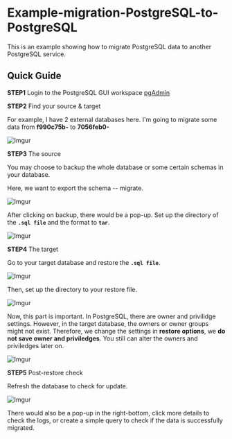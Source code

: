 # Example-migration-PostgreSQL-to-PostgreSQL

This is an example showing how to migrate PostgreSQL data to another PostgreSQL service.

## Quick Guide

**STEP1** Login to the PostgreSQL GUI workspace [pgAdmin](https://www.pgadmin.org/download/)

**STEP2** Find your source & target

For example, I have 2 external databases here. I'm going to migrate some data from **f990c75b-** to **7056feb0-**

![Imgur](https://i.imgur.com/TuxBXwD.png)

**STEP3** The source

You may choose to backup the whole database or some certain schemas in your database.

Here, we want to export the schema -- migrate.

![Imgur](https://i.imgur.com/airl7jR.png)

After clicking on backup, there would be a pop-up. Set up the directory of the **`.sql file`** and the format to **`tar`**.

![Imgur](https://i.imgur.com/L4kh6Fe.png)

**STEP4** The target

Go to your target database and restore the **`.sql file`**.

![Imgur](https://i.imgur.com/N9ob4td.png)

Then, set up the directory to your restore file.

![Imgur](https://i.imgur.com/kzrOEk8.png)

Now, this part is important. In PostgreSQL, there are owner and privilidge settings. However, in the target database, the owners or owner groups might not exist. Therefore, we change the settings in **restore options**, we **do not save owner and priviledges**. You still can alter the owners and priviledges later on.

![Imgur](https://i.imgur.com/shotK4r.png)

**STEP5** Post-restore check

Refresh the database to check for update.

![Imgur](https://i.imgur.com/X2WC2gJ.png)

There would also be a pop-up in the right-bottom, click more details to check the logs, or create a simple query to check if the data is successfully migrated.
